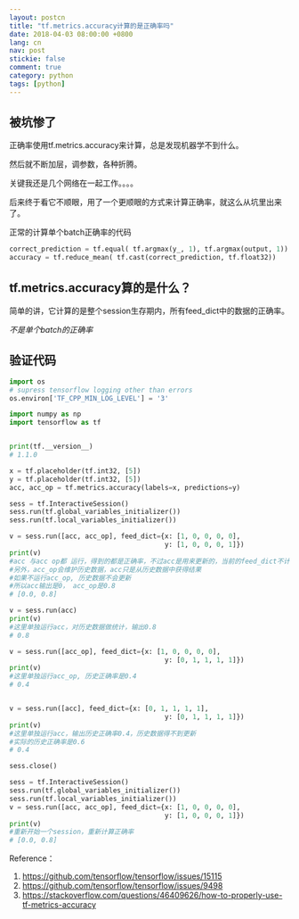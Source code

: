 ```yaml
---
layout: postcn
title: "tf.metrics.accuracy计算的是正确率吗"
date: 2018-04-03 08:00:00 +0800
lang: cn
nav: post
stickie: false 
comment: true
category: python
tags: [python]
---
```


## 被坑惨了
正确率使用tf.metrics.accuracy来计算，总是发现机器学不到什么。

然后就不断加层，调参数，各种折腾。

关键我还是几个网络在一起工作。。。。

后来终于看它不顺眼，用了一个更顺眼的方式来计算正确率，就这么从坑里出来了。

正常的计算单个batch正确率的代码
```python
correct_prediction = tf.equal( tf.argmax(y_, 1), tf.argmax(output, 1))
accuracy = tf.reduce_mean( tf.cast(correct_prediction, tf.float32))
```
## tf.metrics.accuracy算的是什么？
简单的讲，它计算的是整个session生存期内，所有feed_dict中的数据的正确率。

*不是单个batch的正确率*

## 验证代码
```python
import os
# supress tensorflow logging other than errors
os.environ['TF_CPP_MIN_LOG_LEVEL'] = '3'

import numpy as np
import tensorflow as tf


print(tf.__version__)
# 1.1.0

x = tf.placeholder(tf.int32, [5])
y = tf.placeholder(tf.int32, [5])
acc, acc_op = tf.metrics.accuracy(labels=x, predictions=y)

sess = tf.InteractiveSession()
sess.run(tf.global_variables_initializer())
sess.run(tf.local_variables_initializer())

v = sess.run([acc, acc_op], feed_dict={x: [1, 0, 0, 0, 0],
                                       y: [1, 0, 0, 0, 1]})
print(v)
#acc 与acc op都 运行，得到的都是正确率，不过acc是用来更新的，当前的feed_dict不计入
#另外，acc_op会维护历史数据，acc只是从历史数据中获得结果
#如果不运行acc_op, 历史数据不会更新
#所以acc输出是0， acc_op是0.8
# [0.0, 0.8]

v = sess.run(acc)
print(v)
#这里单独运行acc，对历史数据做统计，输出0.8
# 0.8

v = sess.run([acc_op], feed_dict={x: [1, 0, 0, 0, 0],
                                       y: [0, 1, 1, 1, 1]})
print(v)
#这里单独运行acc_op, 历史正确率是0.4
# 0.4


v = sess.run([acc], feed_dict={x: [0, 1, 1, 1, 1],
                                       y: [0, 1, 1, 1, 1]})
print(v)
#这里单独运行acc，输出历史正确率0.4，历史数据得不到更新
#实际的历史正确率是0.6
# 0.4

sess.close()

sess = tf.InteractiveSession()
sess.run(tf.global_variables_initializer())
sess.run(tf.local_variables_initializer())
v = sess.run([acc, acc_op], feed_dict={x: [1, 0, 0, 0, 0],
                                       y: [1, 0, 0, 0, 1]})
print(v)
#重新开始一个session，重新计算正确率
# [0.0, 0.8]
```

Reference：
1. https://github.com/tensorflow/tensorflow/issues/15115
2. https://github.com/tensorflow/tensorflow/issues/9498
3. https://stackoverflow.com/questions/46409626/how-to-properly-use-tf-metrics-accuracy